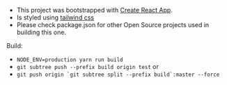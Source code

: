 - This project was bootstrapped with [Create React App](https://github.com/facebook/create-react-app).
- Is styled using [tailwind css](https://tailwindcss.com/)
- Please check package.json for other Open Source projects used in building this one.

Build:
- `NODE_ENV=production yarn run build`
- `git subtree push --prefix build origin test`
or
- ```git push origin `git subtree split --prefix build`:master --force```
